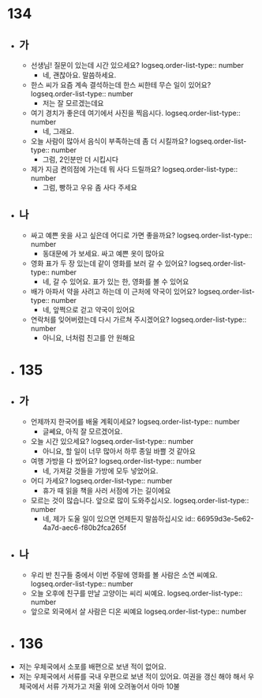 # 134
- ## 가
	- 선생님! 질문이 있는데 시간 있으세요? 
	  logseq.order-list-type:: number
		- 네, 괜찮아요. 말씀하세요.
	- 한스 씨가 요즘 계속 결석하는데 한스 씨한테 무슨 일이 있어요?
	  logseq.order-list-type:: number
		- 저는 잘 모르겠는데요
	- 여기 경치가 좋은데 여기에서 사진을 찍읍시다.
	  logseq.order-list-type:: number
		- 네, 그래요.
	- 오늘 사람이 많아서 음식이 부족하는데 좀 더 시킬까요?
	  logseq.order-list-type:: number
		- 그럼, 2인분만 더 시킵시다
	- 제가 지금 켠의점에 가는데 뭐 사다 드릴까요?
	  logseq.order-list-type:: number
		- 그럼, 빵하고 우유 좀 사다 주세요
- ## 나
	- 싸고 예쁜 옷을 사고 싶은데 어디로 가면 좋을까요?
	  logseq.order-list-type:: number
		- 동대문에 가 보세요. 싸고 예쁜 옷이 많아요
	- 영화 표가 두 장 있는데 같이 영화를 보러 갈 수 있어요?
	  logseq.order-list-type:: number
		- 네, 갈 수 있어요. 표가 있는 한, 영화를 볼 수 있어요
	- 배가 아파서 약을 사려고 하는데 이 근처에 약국이 있어요?
	  logseq.order-list-type:: number
		- 네, 앞쩍으로 걷고 약국이 있어요
	- 연락처를 잊어버렸는데 다시 가르쳐 주시겠어요?
	  logseq.order-list-type:: number
		- 아니요, 너처럼 친고를 안 원해요
- # 135
- ## 가
	- 언제까지 한국어를 배울 계획이세요?
	  logseq.order-list-type:: number
		- 글쎄요, 아직 잘 모르겠어요.
	- 오늘 시간 있으세요?
	  logseq.order-list-type:: number
		- 아니요, 할 일이 너무 많아서 하루 종일 바쁠 것 같아요
	- 여행 가방을 다 쌌어요?
	  logseq.order-list-type:: number
		- 네, 가져갈 것들을 가방에 모두 넣었어요.
	- 어디 가세요?
	  logseq.order-list-type:: number
		- 휴가 때 읽을 책을 사러 서점에 가는 길이에요
	- 모르는 것이 많습니다. 앞으로 많이 도와주십시오.
	  logseq.order-list-type:: number
		- 네, 제가 도울 일이 있으면 언제든지 말씀하십시오
		  id:: 66959d3e-5e62-4a7d-aec6-f80b2fca265f
- ## 나
	- 우리 반 친구들 중에서 이번 주말에 영화를 볼 사람은 소연 씨예요.
	  logseq.order-list-type:: number
	- 오늘 오후에 친구를 만날 고양이는 씨리 씨예요.
	  logseq.order-list-type:: number
	- 앞으로 외국에서 살 사람은 디온 씨예요
	  logseq.order-list-type:: number
- # 136
- 저는 우체국에서 소포를 배편으로 보낸 적이 없어요.
- 저는 우체국에서 서류를 국내 우편으로 보낸 적이 있어요. 여권을 갱신 해야 해서 우체국에서 서류 가져가고 저울 위에 오려놓어서 아마 10불